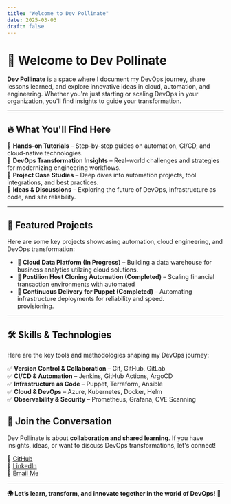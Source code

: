 ```yaml
---
title: "Welcome to Dev Pollinate"
date: 2025-03-03
draft: false
---
```


# 🌱 Welcome to Dev Pollinate

**Dev Pollinate** is a space where I document my DevOps journey, share lessons learned, and explore innovative ideas in cloud, automation, and engineering. Whether you're just starting or scaling DevOps in your organization, you'll find insights to guide your transformation.

---

## 🔥 What You'll Find Here  

🔹 **Hands-on Tutorials** – Step-by-step guides on automation, CI/CD, and cloud-native technologies.  
🔹 **DevOps Transformation Insights** – Real-world challenges and strategies for modernizing engineering workflows.  
🔹 **Project Case Studies** – Deep dives into automation projects, tool integrations, and best practices.  
🔹 **Ideas & Discussions** – Exploring the future of DevOps, infrastructure as code, and site reliability.  

---

## 🚀 Featured Projects  

Here are some key projects showcasing automation, cloud engineering, and DevOps transformation:

- **🔹 Cloud Data Platform (In Progress)** – Building a data warehouse for business analytics utilzing cloud solutions.
- **🔹 Postilion Host Cloning Automation (Completed)** – Scaling financial transaction environments with automated 
- **🔹 Continuous Delivery for Puppet (Completed)** – Automating infrastructure deployments for reliability and speed.  
provisioning.  

---

## 🛠️ Skills & Technologies  

Here are the key tools and methodologies shaping my DevOps journey:

✅ **Version Control & Collaboration** – Git, GitHub, GitLab  
✅ **CI/CD & Automation** – Jenkins, GitHub Actions, ArgoCD  
✅ **Infrastructure as Code** – Puppet, Terraform, Ansible  
✅ **Cloud & DevOps** – Azure, Kubernetes, Docker, Helm  
✅ **Observability & Security** – Prometheus, Grafana, CVE Scanning  


## 💬 Join the Conversation  

Dev Pollinate is about **collaboration and shared learning**. If you have insights, ideas, or want to discuss DevOps transformations, let's connect!

🔗 [GitHub](https://github.com/rex-makusia)  
🔗 [LinkedIn](https://www.linkedin.com/in/rex-makusia-00333994/)  
📩 [Email Me](mailto:grecpt@gmail.com)  

---

**🌍 Let’s learn, transform, and innovate together in the world of DevOps! 🚀**